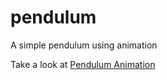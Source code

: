 # pendulum
A simple pendulum using animation 

Take a look at [Pendulum Animation](https://abreur.com/work/pendulum/)